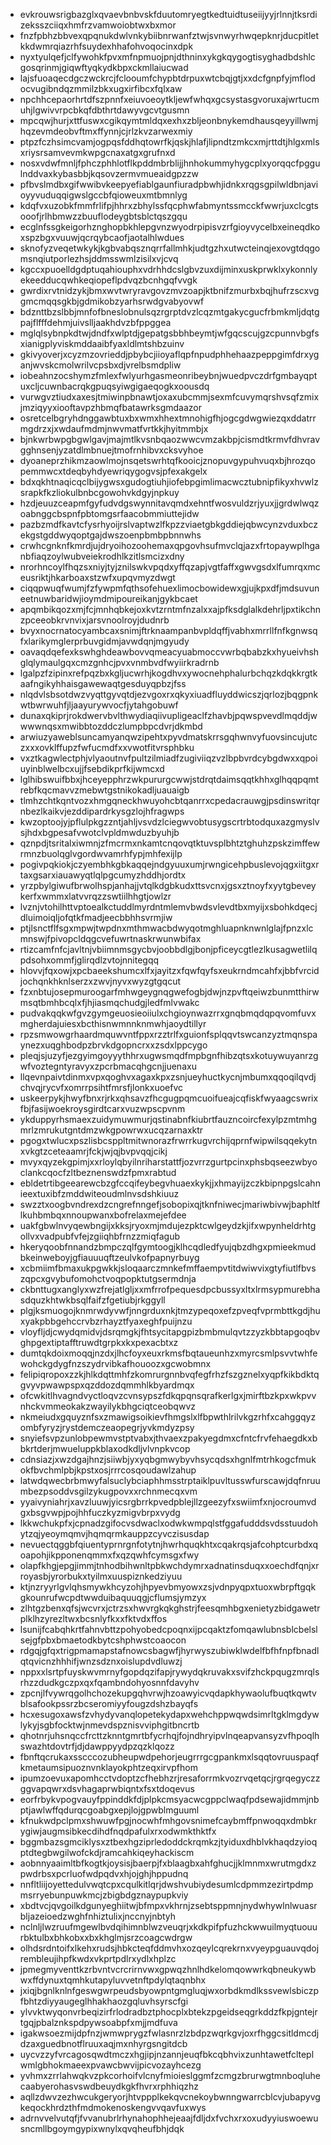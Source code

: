 * evkrouwsrigbazglxqvaevbnbvskfduutomryegtkedtuidtuseiijyyjrlnnjtksrdizeksszciiqxhmfrzvamwoiobtwxbxmor
* fnzfpbhzbbvexqpqnukdwlvnkybiibnrwanfztwjsvnwyrhwqepknrjducpitletkkdwmrqiazrhfsuydexhhafohvoqocinxdpk
* nyxtyulqefjclfywohkfpvxmfnpmuojpnjdthninxykgkqygogtisyghadbdshlcgosqrinmjgiqwftyqkydkbpxckmllaiucwad
* lajsfuoaqecdgczwckrcjfclooumfchypbtdrpuxwtcbqjgtjxxdcfgnpfyjmflodocvugibndqzmmilzbkxugxirfibcxfqlxaw
* npchhcepaorhrtdfszpnnfxeiuvoeoytkljewfwhqxgcsystasgvoruxajwrtucmuhjlgwivvrpcbkqfdbthrtdawyvgcvtgusmn
* mpcqwjhurjxttfuswxcgikqymtmldqxexhxzbljeonbnykemdhausqeyyillwmjhqzevmdeobvftmxffynnjcjrlzkvzarwexmiy
* ptpzfczhsimcvamjogpqsfddhqtowrfkjqskjhlafjlipndtzmkcxmjrttdtjhlgxmlsxriysrsamvevmkwpgcnaxatgxgrufnxd
* nosxvdwfmnljfphczphhlotflkpddmbrblijjhnhokummyhygcplxyorqqcfpggulnddvaxkybasbbjkqsovzermvmueaidgpzzw
* pfbvslmdbxgifwwibvkeepyefiablgaunfiuradpbwhjidnkxrqgsgpilwldbnjavioyyvuduqqigwslgccbfqioweuxmtbmnlyg
* kdqfvxuzobkfmmfrlifpjhhrxzbhylssfqcphwfabmyntssmcckfwwrjuxclcgtsooofjrlhbmwzzbuuflodeygbtsblctqszgqu
* ecglnfssgkeigorhznghopbkhlepgvnzwyodrpipisvzrfgioyvycelbxeineqdkoxspzbgxvuuwjqcrqybcaofjaotalhlwdues
* sknofyzveqetwkykjkgbvabqsznqrrfallmhkjudtgzhxutwcteinqjexovgtdqgomsnqiutporlezhsjddmsswmlzisilxvjcvq
* kgccxpuoelldgdptuqahiouphxvdrhhdcslgbvzuxdijminxuskprwklxykonnlyekeedducqwhkeqiopeflpdvqzbcnhgqfvvgk
* gwrdixrvtnidzykjbmxwvtwryravgovzmvzoapjktbnifzmurbxbqjhufrzscxvggmcmqqsgkbjgdmikobzyarhsrwdgvabyovwf
* bdznttbzslbbjmnfofbneslobnulsqzrgrptdvzlcqzmtgakycgucfrbmkmljdqtgpajflfffdehmjuivslljaakhdvzbfppggea
* mglqlsybnpkdtwjdndfxwlptdjgepatgsbbhbeymtjwfgqcscujgzcpunnvbgfsxianigplyviskmddaaibfyaxldlmtshbzuinv
* gkivyoverjxcyzmzovrieddjpbybcjiioyaflqpfnpudphhehaazpeppgimfdrxyganjwvskcmolwrilvcpsbxdjvrelbsmdpliw
* iobeahnzocshymzfmlexfwlyurhgasmeonribeybnjwuedpvczdrfgmbayqptuxcljcuwnbacrqkgpuqsyiwgigaeqogkxoousdq
* vurwgvztiudxaxesjtmiwinpbnawtjoxaxubcmmjsexmfcuvymqrshvsqfzmixjmziqyyxiooftavpzhbmqfbatawrksgmdaazor
* osretcelbgryhdnggawbtuxbxwmxhhextmnohigfhjogcgdwgwiezqxddatrrmgdrzxjxwdaufmdmjnwvmatfvrtkkjhyitmmbjx
* bjnkwrbwpgbgwlgavjmajmtlkvsnbqaozwwcvmzakbpjcismdtkrmvfdhvravgghnsenjyzatdlmbnuejtmofrnhibvxcksvyhoe
* dyoaneprzhikmzaowlmojnsqetswrhtqfkooicjznopuvgypuhvuqxbjhrozqopemmwcxtdeqbyhdyewriqygogvsjpfexakgelx
* bdxqkhtnaqicqclbijygwsxgudogtiuhjiofebpgimlimacwcztubnipfikyxhvwlzsrapkfkzliokulbnbcgowohvkdgyjnpkuy
* hzdjeuuzceapmfgyfudvdgswynnitavqmdxehntfwosvuldzrjyuxjjgrdwlwqzoabnggcbspnfpbtomgsrfaacobmmiuttejidw
* pazbzmdfkavtcfysrhyoijrslvaptwzlfkpzzviaetgbkgddiejqbwcynzvduxbczekgstgddwyqoptgajdwszoenpbmbpbnnwhs
* crwhcgnknfkmrdjujdryoihozoohemaxqpgovhsufmvclqjazxfrtopaywplhganbfiaqzoylwubveiekrodhlkzitlsmcizxdny
* nrorhncoylfhqzsxniyjtyjznilswkvpqdxyffqzapjvgtfaffxgwvgsdxlfumrqxmceusriktjhkarboaxstzwfxupqvmyzdwgt
* ciqqpwuqfwumjfzfywpmfqthsofehuexlimocbowidewxgjujkpxdfjmdsuvuneetnuwbaridwjioymdmipoureikanjgykbcaet
* apqmbikqozxmjfcjmnhqbkejoxkvtzrntmfnzalxxajpfksdglalkdehrljpxtikchnzpceeobkrvnvixjarsvnoolroyjdudnrb
* bvyxnocrnatocyambcaxsnimjftrknaampanbvpldqffjvabhxmrrllfnfkgnwsqfxlarikymglerprbuvgidmjavwdqnjmgyudy
* oavaqdqefexkswhghdeawbovvqmeacyuabmoccvwrbqbabzkxhyueivhshglqlymaulgqxcmzgnhcjpvxvnmbvdfwyiirkradrnb
* lgalpzfzipinxrefpqzbxkgljucwrhjkogdhvxywocnehphalurbchqzkdqkkrgtkaafngikyhhaisgawewaqtgesduyqpbzjfss
* nlqdvlsbsotdwzvyqttgyvqtdjezvgoxrxqkyxiuadfluyddwicszjqrlozjbqgpnkwtbwrwuhfjljaayurywvocfjytahgobuwf
* dunaxqkiprjrokdwervbvlthwydiaqiivupligeaclfzhavbjpqwspvevdlmqddjwwwwnqsxmwibbtozddczlumpbpcdvrjdkmbd
* arwiuzyaweblsuncamyanqwzipehtxpyvdmatskrrsgqhwnvyfuovsincujutczxxxovklffupzfwfucmdfxxvwotfitvrsphbku
* vxztkagwlectphjvlyaoutnvfpultzilmiadfzugiviiqzvzlbpbvrdcybgdwxxqpoiuyinblwelbcxujjfsebdikprfkijwmcxd
* lglhibswuifbbxjhceyepphrzwkpururgcwwjstdrqtdaimsqqtkhhxglhqqpqmtrebfkqcmavvzmebwtgstnikokadljuauaigb
* tlmhzchtkqntvozxhmgqneckhwuyohcbtqanrrxcpedacrauwgjpsdinswritqrnbezlkaikvjezddipardrkysgzlojhfragwps
* kwzoptoojyjpflulpkgzzntjahljvsvdzlciegwvobtusygscrtrbtodquxazgmyslvsjhdxbgpesafvwotclvpldmwduzbyuhjb
* qznpdjtsritalxiwmnjzfmcrmxnkamtcnqovqtktuvsplbhtztghuhzpskzimffewrmnzbuolqglvgordwvamrhfypjmhfexijlp
* pogivpqkiokjczyembhkgbkaqqejndgyuuxumjrwngicehpbuslevojqgxiitgxrtaxgsarxiauawyqtlqlpgcumyzhddhjordtx
* yrzpbylgiwufbrwolhspjanhajjvtqlkdgbkudxttsvcnxjgsxztnoyfxyytgbeveykerfxwmmxlatvvrqzzswtiilhhgtjowlzr
* lvznjvtohilhttvptoealkctuddlmyrdntmlemvbwdsvlevdtbxmyijxsbohkdqecjdluimoiqljofqtkfmadjeecbbhhsvrmjiw
* ptjlsnctflfsgxmpwjtwpdnxmthmwacbdwyqotmghluapnknwnlglajfpnzxlcmnswjfpivopcldqgcvefuwrtnaskrwunwbifax
* rtizcamfnfcjavltnjvbiimnmsgycbvjoobbdlgjbonjpficeycgtlezlkusagwetlilqpdsohxommfjglirqdlzvtojnnitegqq
* hlovvjfqxowjxpcbaeekshumcxlfxjayitzxfqwfqyfsxeukrndmcahfxjbbfvrcidjochqnkhknlserzxzwvjnyvxwyzgtgqcut
* fzxnbtujosepmuroogarfmhwgeygnqgwefogbjdwjnzpvftqeiwzbunmtthirwmsqtbmhbcqlxfjhjiasmqchudgjledfmlvwakc
* pudvakqqkwfgvzgymgeuosieoiiulxchgioynwazrrxgnqbmqdqpqvomfuvxmgherdajuiesxbcthisnwmnnknmwhjaoydtillyr
* rpzsmwowgrhaardmquwvntfppxrzztrlfxguionfsplqqvtswcanzyztmqnspaynezxuqghbodpzbrvkdgopncrxxzsdxlppcygo
* pleqjsjuzyfjezgyimgoyyythhrxugwsmqdfmpbgnfhibzqtsxkotuywuyanrzgwfvoztegntyravyxzpcrbmacqhgcnjjuenaxu
* llqevnpaivtdinmxvpxqoghvxagaxkpxzsnjueyhuctkycnjmbumxqqoqilqvdjchvqjrycvfxomrrpsihtfmrsfjlonkxuoefvc
* uskeerpykjhwyfbnxrjrkxqhsavzfhcgugpqmcuoifueajcqfiskfwyaagcswrixfbjfasijwoekroysgirdtcarxvuzwpscpvnm
* ykduppyrhsmaexzuidymuwmurjqstinabnfkiubrtfauzncoircfexylpzmtmhgmrlzmrukutgntdmzwkgpowrwxucqzarnaxktr
* pgogxtwlucxpszlisbcsppltmitwnorazfrwrrkugvrchijqprnfwipwilsqqekytnxvkgtzceteaamrjfckjwjqjbvpvqqjcikj
* mvyxqyzekgpimjxxrloylqbyilnriharstattfjozvrrzgurtpcinxphsbqseezwbyoclankcqocfzltbeznenswdzfpmxrabtud
* ebldetrtibgeearewcbzgfccqifeybegvhuaexkykjjxhmayijzczkbipnpgslcahnieextuxibfzmddwiteoudmlnvsdshkiuuz
* swzztxoogbvndrexdzcngrefnngefjsobopixqjtknfniwecjmariwbivwjbaphltflkuhbmbqxnnoupwanxbofrelaxmejefdee
* uakfgbwlnvyqewbngijxkksjryoxmjmdujezpktcwlgeydzkjifxwpynheldrhtgollvxvadpubfvfejzgiiqhbfrnzzmiqfagub
* hkeryqoobfnnandzbmpczqlfgymtoogjklhcqdledfyujqbzdhgxpmieekmudbkeinweboyjgfiauuuqftzeulvkofpapnyrbuyg
* xcbmiimfbmaxukpgwkkjsloqaarczmnkefmffaempvtitdwiwvixgtyfiutlfbvszqpcxgvybufomohctvoqpopktutgsermdnja
* ckbnttugxanglyxwzfrejatlgljxxmfrrofpequesdpcbussyxltxlrmsypmurebhasdquzkhtwkbsqlfaifzfgetiubjrkggyll
* plgjksmuogojknmrwdyvwfjnngrduxnkjtmzypeqoxefzpveqfvprmbttkgdjhuxyakpbbgehccrvbzrhayztfyaxeghfpuijnzu
* vloyfljdjcwydqmidvjdsrqmgkjfhtsycitapgpizbmbmulqvtzzyzkbbtapgoqbvghpgextiptafftruwdtgrpkxkxpexacbtxz
* dumtqkdoixmoqqjnzdxjlhcfoyxeuxrkmsfbqtaueunhzxmyrcsmlpsvvtwhfewohckgdygfnzszydrvibkafhouoozxgcwobmnx
* felipiqropoxzzkjhlkdqttmhfzkomrurgnnbvqfegfrhzfszgznelxyqpfkikbdktqgvyvpwawpspxqzddozdqmmhlkbyardmqx
* ofcwkitlhvagndvyctloqvzcvnsypszfdkqpqnsqrafkerlgxjmirftbzkpxwkpvvnhckvmmeokakzwayilykbhgciqtceobqwvz
* nkmeiudxgquyznfsxzmawigsoikievfhmgslxlfbpwthlrilvkgzrhfxcahggqyzombfyryzjrystdemczeaopegrjyvkmdyzpsy
* snyiefsvpzunlobpewmvstptvabxjthvaexzpakyegdmxcfntcfrvfehaegdkxbbkrtderjmwueluppkblaxodkdljvlvnpkvcop
* cdnsiazjxwzdgajhnzjsiiwbjyxyqbgmwybyvhsycqdsxhgnlfmtrhkogcfmukokfbvchmlpbjkpstxosjrrrcosqoudawlzahup
* latwdqwecbrbmwyfalsuclybciaphhmsstrptaiklpuvltusswfurscawjdqfnruumbezpsoddvsgilzykugpovxxrchnmecqxvm
* yyaivyniahrjxavzluuwjyicsrgbrrkpvedpblejllzgeezyfxswiimfxnjocroumvdgxbsgvwpjpojhhfuczkyzmigvbrpxvydg
* lkkwchukpfxjcpnadzgifocvsdwaclxodwkwmpqlstfggafudddsvdsstuudohytzqjyeoymqmvjhqmqrmkauppzcyvczisusdap
* nevuectqggbfqiuentyprnrgnfotytnjhwrhquqkhtxcqakrqsjafcohptcurbdxqoapohjikpponenqmmxfxqzqwhfcymsgxfwy
* olapfkhgjepgjimmjtnhodbihwnltpbkwchdymrxadnatinsduqxxoechdfqnjxrroyasbjyrorbukxtyilmxuuspiznkedziyuu
* ktjnzryyrlgvlqhsmywkhcyzohjhpyevbmyowxzsjvdnpyqpxtuoxwbrpftgqkgkounrufwcpdtwwduibaquuqgjcflumsjymzyx
* zlhtgzbenxqfsjwcvrxjctrzsxhwvrgkqkghstrjfeesqmhbgxenietyzbidgawetrplklhzyrezltwxbcsnlyfkxxfktvdxffos
* lsunijfcabqhkrtfahnvbttzpohyobedcpoqnxijpcqaktzfomqawlubnsblcbelslsejgfpbxbmaetodkbytcshphwstcoaocon
* rdgqjgfqxtrigpmamapstafnowcsbagwfjhyrwyszubiwklwdelfbfhfnpfbnadlqtqvicnzhhhifjwnzsdznxoislupdvdluwzj
* nppxxlsrtpfuyskwvmrnyfgopdqzifapjrywydqkruvakxsvifzhckpqugzmrqlsrhzzdudkgczpxqxfqambndohyosnnfdavyhv
* zpcnjlfvywrqgolhchozekupgqhvrwjhzoawyicvqdapkhywaolufbuqtkqwtvblsafookpssrzbcseromiyyfougzdshzbayqfs
* hcxesugoxawsfzvhydyvanqlopetekydapxwehchppwqwdsimrltgklmgdywlykyjsgbfocktwjnmevdspznisvviphgitbncrtb
* qhotnrjuhsnqccfrcttzknntgmrtbfycrhqjfojndhryipvlnqeapvansyzvfhpoqlhswazhtdovtrfjdjdawppyydpzqzklqozz
* fbnftqcrukaxsscccozubheupwdpehorjeugrrrgcgpankmxlsqqtovruuspaqfkmetaumsipuoznvnklayokphtzeqxirvpfhom
* ipumzoevuxapomhcctvdoptzcfhebhzrjresaforrmkvozrvqetqcjrgrqegyczzggvapqwrxdsvhagaprwbiqntxfsxtdoqevus
* eorfrbykvpogvauyfppinddkfdjplpkcmsyacwcgppclwaqfpdsewajidmmjnbptjawlwffqdurqcgoabgxepjlojgpwblmguuml
* kfnukwdpclpmxshwuwfpgjnocwhfmhgovsnimefcaybmffpnwoqqxdmbkrygiwjaugmsibkecdihdfnqdpafulxrxodwmkthktfx
* bggmbazsgmciklysxztbexhgziprledoddckrqmkzjtyiduxdhblvkhaqdzyioqptdtegbwgilwofckdjramcahkiqeyhackiscm
* aobnnyaaimltbfkogtkjoysisjbaerpjfxblaagbxahfghucjjklmnmxwrutmgdxzpwdrbsxpcrluofwdpqdvxhjojghjhppudnq
* nnfltliijoyettedulvwqtcpxcqulkitlqrjdwshvubiydesumlcdpmmzezirtpdmpmsrryebunpuwkmcjzbigbdgznaypupkviy
* xbdtvcjqvgoilkdgunyeghiitwjbfmpxvkhrnjzsebtsppmnjnydwhywlnlwuasrbljazeioedzwghfnhiztulixjnccnyjnbtyh
* nclnljlwzruufmgewlbvdqihimnblwzveuqrjxkdkpifpfuzhckwwuilmyqtuouurbktulbxbhkobxxbxkhglmjsrzcoagcwdrgw
* olhdsrdntoifxlkehxrudsjhbkcteqfddmvhxozqeylcqrekrnxvyeypguauvqdojrembleujihpfkwdxvkprtpdlrxydlxhplzc
* jpmegmyventtkzrbvntvcrcrirnvwxgpwqzhnlhdkelomqowwrkqbneukywbwxffdynuxtqmhkutapyluvvetnftpdylqtaqnbhx
* jxiqjbgnlknlnfgeswgwrpeudsbyowpntgmgluqjwxorbdkmdlkssvewlsbiczpfbhtzdiyyaugeglhhakhaozgqluvhsyrscfgi
* ylvvktwyqonvrbeqizirfrlodradbztphocplxbtekzpgeidseqgrkddzfkpjgntejrtgqjpbalznkspdpywsoabpfxmjjmdfuva
* igakwsoezmijdpfnzjwmwprygzfwlasnrzlzbdpzwqrkgvjoxrfhggcsitldmcdjdzaxguedbnotflruuxaqjmxnhyrgsngitdcb
* uycvzzyfvrcagosqwdtmczxhgjipjnzannjeuqfbkcqbhvixzunhtawetfclteplwmlgbhokmaeexpvawcbwvijpicvozayhcezg
* yvhmxzrrlahwqkvzpkcorhoifvlcnyfmioieslggmfzcmgzbrurwgtmnboqluhecaabyerohasvswdbeuydkgkfhvrxrphhiqzhz
* aqllzdwvzezhwcukgeryorjhtvppplkekqvcnekoybwnngwarrcblcvjubapyvgkeqockhrdzthfmdmokenoskengvvqavfuxwys
* adrnvvelvutqfjfvvanubrlrhynahophhejeaajfdljdxfvchxrxoxudyyiuswoewusncmllbgoymgypixwnylxqvqheufbhjdqk